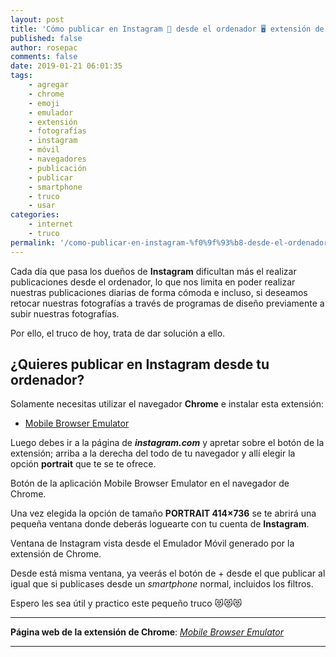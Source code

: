 ```yaml
---
layout: post
title: 'Cómo publicar en Instagram 📸 desde el ordenador 🖥 extensión de Chrome: Mobile Browser Emulator'
published: false
author: rosepac
comments: false
date: 2019-01-21 06:01:35
tags:
    - agregar
    - chrome
    - emoji
    - emulador
    - extensión
    - fotografías
    - instagram
    - móvil
    - navegadores
    - publicación
    - publicar
    - smartphone
    - truco
    - usar
categories:
    - internet
    - truco
permalink: '/como-publicar-en-instagram-%f0%9f%93%b8-desde-el-ordenador-%f0%9f%96%a5-extension-de-chrome-mobile-browser-emulator'
---
```

Cada día que pasa los dueños de **Instagram** dificultan más el realizar publicaciones desde el ordenador, lo que nos limita en poder realizar nuestras publicaciones diarias de forma cómoda e incluso, si deseamos retocar nuestras fotografías a través de programas de diseño previamente a subir nuestras fotografías.

Por ello, el truco de hoy, trata de dar solución a ello.

## ¿Quieres publicar en Instagram desde tu ordenador?

Solamente necesitas utilizar el navegador **Chrome** e instalar esta extensión:

  * [Mobile Browser Emulator][1]

Luego debes ir a la página de **_instagram.com_** y apretar sobre el botón de la extensión; arriba a la derecha del todo de tu navegador y allí elegir la opción **portrait** que te se te ofrece.

Botón de la aplicación Mobile Browser Emulator en el navegador de Chrome.

Una vez elegida la opción de tamaño **PORTRAIT 414&#215;736** se te abrirá una pequeña ventana donde deberás loguearte con tu cuenta de **Instagram**.

Ventana de Instagram vista desde el Emulador Móvil generado por la extensión de Chrome.

Desde está misma ventana, ya veerás el botón de + desde el que publicar al igual que si publicases desde un _smartphone_ normal, incluidos los filtros.

Espero les sea útil y practico este pequeño truco &#x1f63b;&#x1f63b;&#x1f63b;

* * *

**Página web de la extensión de Chrome**: _[Mobile Browser Emulator][1]_

* * *

 [1]: https://kutt.it/mobileemulator